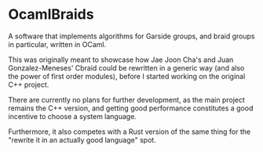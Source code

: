 # OcamlBraids

A software that implements algorithms for Garside groups, and braid groups in particular, written in OCaml.

This was originally meant to showcase how Jae Joon Cha's and Juan Gonzalez-Meneses' Cbraid could be rewritten in a generic way (and also the power of first order modules), before I started working on the original C++ project.

There are currently no plans for further development, as the main project remains the C++ version, and getting good performance constitutes a good incentive to choose a system language.

Furthermore, it also competes with a Rust version of the same thing for the "rewrite it in an actually good language" spot.